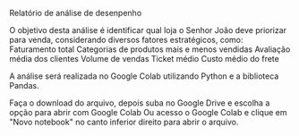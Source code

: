 Relatório de análise de desenpenho

O objetivo desta análise é identificar qual loja o Senhor João deve priorizar para venda, considerando diversos fatores estratégicos, como:
Faturamento total
Categorias de produtos mais e menos vendidas
Avaliação média dos clientes
Volume de vendas
Ticket médio
Custo médio do frete

A análise será realizada no Google Colab utilizando Python e a biblioteca Pandas.

Faça o download do arquivo, depois suba no Google Drive e escolha a opção para abrir com Google Colab
Ou acesso o Google Colab e clique em "Novo notebook" no canto inferior direito para abrir o arquivo.
